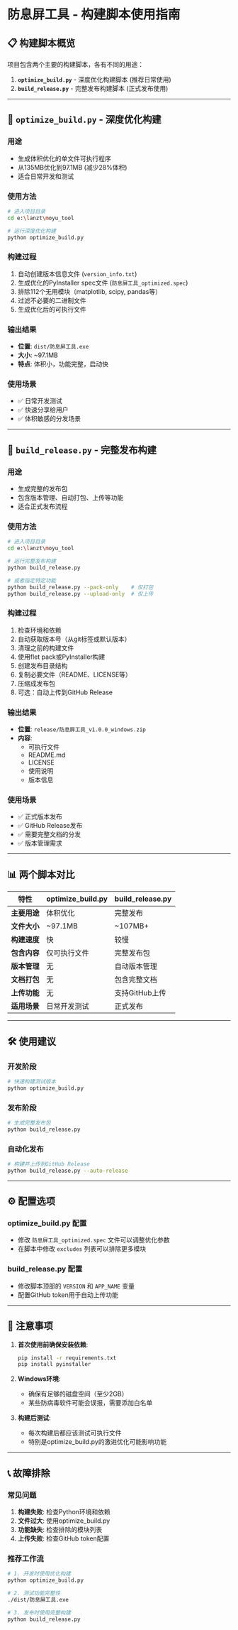 # 防息屏工具 - 构建脚本使用指南

## 📋 构建脚本概览

项目包含两个主要的构建脚本，各有不同的用途：

1. **`optimize_build.py`** - 深度优化构建脚本 (推荐日常使用)
2. **`build_release.py`** - 完整发布构建脚本 (正式发布使用)

---

## 🎯 `optimize_build.py` - 深度优化构建

### 用途
- 生成体积优化的单文件可执行程序
- 从135MB优化到97.1MB (减少28%体积)
- 适合日常开发和测试

### 使用方法
```bash
# 进入项目目录
cd e:\lanzt\moyu_tool

# 运行深度优化构建
python optimize_build.py
```

### 构建过程
1. 自动创建版本信息文件 (`version_info.txt`)
2. 生成优化的PyInstaller spec文件 (`防息屏工具_optimized.spec`)
3. 排除112个无用模块（matplotlib, scipy, pandas等）
4. 过滤不必要的二进制文件
5. 生成优化后的可执行文件

### 输出结果
- **位置**: `dist/防息屏工具.exe`
- **大小**: ~97.1MB
- **特点**: 体积小，功能完整，启动快

### 使用场景
- ✅ 日常开发测试
- ✅ 快速分享给用户
- ✅ 体积敏感的分发场景

---

## 🚀 `build_release.py` - 完整发布构建

### 用途
- 生成完整的发布包
- 包含版本管理、自动打包、上传等功能
- 适合正式发布流程

### 使用方法
```bash
# 进入项目目录
cd e:\lanzt\moyu_tool

# 运行完整发布构建
python build_release.py

# 或者指定特定功能
python build_release.py --pack-only    # 仅打包
python build_release.py --upload-only  # 仅上传
```

### 构建过程
1. 检查环境和依赖
2. 自动获取版本号（从git标签或默认版本）
3. 清理之前的构建文件
4. 使用flet pack或PyInstaller构建
5. 创建发布目录结构
6. 复制必要文件（README、LICENSE等）
7. 压缩成发布包
8. 可选：自动上传到GitHub Release

### 输出结果
- **位置**: `release/防息屏工具_v1.0.0_windows.zip`
- **内容**: 
  - 可执行文件
  - README.md
  - LICENSE
  - 使用说明
  - 版本信息

### 使用场景
- ✅ 正式版本发布
- ✅ GitHub Release发布
- ✅ 需要完整文档的分发
- ✅ 版本管理需求

---

## 📊 两个脚本对比

| 特性         | optimize_build.py | build_release.py |
|------------|-------------------|------------------|
| **主要用途** | 体积优化          | 完整发布         |
| **文件大小** | ~97.1MB           | ~107MB+          |
| **构建速度** | 快                | 较慢             |
| **包含内容** | 仅可执行文件      | 完整发布包       |
| **版本管理** | 无                | 自动版本管理     |
| **文档打包** | 无                | 包含完整文档     |
| **上传功能** | 无                | 支持GitHub上传   |
| **适用场景** | 日常开发测试      | 正式发布         |

---

## 🛠️ 使用建议

### 开发阶段
```bash
# 快速构建测试版本
python optimize_build.py
```

### 发布阶段
```bash
# 生成完整发布包
python build_release.py
```

### 自动化发布
```bash
# 构建并上传到GitHub Release
python build_release.py --auto-release
```

---

## ⚙️ 配置选项

### optimize_build.py 配置
- 修改 `防息屏工具_optimized.spec` 文件可以调整优化参数
- 在脚本中修改 `excludes` 列表可以排除更多模块

### build_release.py 配置
- 修改脚本顶部的 `VERSION` 和 `APP_NAME` 变量
- 配置GitHub token用于自动上传功能

---

## 🚨 注意事项

1. **首次使用前确保安装依赖**:
   ```bash
   pip install -r requirements.txt
   pip install pyinstaller
   ```

2. **Windows环境**:
   - 确保有足够的磁盘空间（至少2GB）
   - 某些防病毒软件可能会误报，需要添加白名单

3. **构建后测试**:
   - 每次构建后都应该测试可执行文件
   - 特别是optimize_build.py的激进优化可能影响功能

---

## 📞 故障排除

### 常见问题
1. **构建失败**: 检查Python环境和依赖
2. **文件过大**: 使用optimize_build.py
3. **功能缺失**: 检查排除的模块列表
4. **上传失败**: 检查GitHub token配置

### 推荐工作流
```bash
# 1. 开发时使用优化构建
python optimize_build.py

# 2. 测试功能完整性
./dist/防息屏工具.exe

# 3. 发布时使用完整构建
python build_release.py
```
